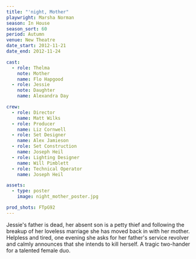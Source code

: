 ```yaml
---
title: "'night, Mother"
playwright: Marsha Norman
season: In House
season_sort: 60
period: Autumn
venue: New Theatre
date_start: 2012-11-21
date_end: 2012-11-24

cast:
  - role: Thelma
    note: Mother
    name: Flo Hapgood
  - role: Jessie
    note: Daughter
    name: Alexandra Day

crew:
  - role: Director
    name: Matt Wilks
  - role: Producer
    name: Liz Cornwell
  - role: Set Designer
    name: Alex Jamieson
  - role: Set Construction
    name: Joseph Heil
  - role: Lighting Designer
    name: Will Pimblett
  - role: Technical Operator
    name: Joseph Heil

assets:
  - type: poster
    image: night_mother_poster.jpg

prod_shots: FTpG92
---
```


Jessie's father is dead, her absent son is a petty thief and following the breakup of her loveless marriage she has moved back in with her mother. Helpless and tired, one evening she asks for her father's service revolver and calmly announces that she intends to kill herself. A tragic two-hander for a talented female duo.
